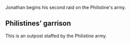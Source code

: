 Jonathan begins his second raid on the Philistine's army.

## Philistines’ garrison ##

This is an outpost staffed by the Philistine army.